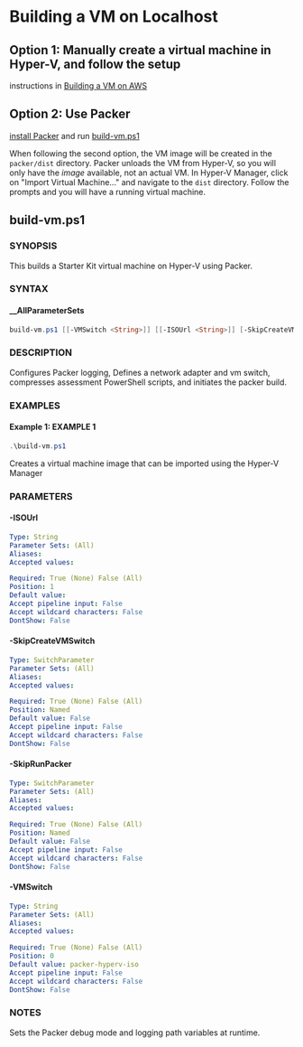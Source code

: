 # Building a VM on Localhost

## Option 1: Manually create a virtual machine in Hyper-V, and follow the setup

instructions in [Building a VM on AWS](building-a-vm-on-aws.md)

## Option 2: Use Packer

[install Packer](https://learn.hashicorp.com/tutorials/packer/get-started-install-cli) and run
[build-vm.ps1](../packer/build-vm.ps1)

When following the second option, the VM image will be created in the
`packer/dist` directory. Packer unloads the VM from Hyper-V, so you will only
have the _image_ available, not an actual VM. In Hyper-V Manager, click on
"Import Virtual Machine..." and navigate to the `dist` directory. Follow the
prompts and you will have a running virtual machine.

## build-vm.ps1

### SYNOPSIS

This builds a Starter Kit virtual machine on Hyper-V using Packer.

### SYNTAX

#### __AllParameterSets

```powershell
build-vm.ps1 [[-VMSwitch <String>]] [[-ISOUrl <String>]] [-SkipCreateVMSwitch] [-SkipRunPacker] [<CommonParameters>]
```

### DESCRIPTION

Configures Packer logging, Defines a network adapter and vm switch,
compresses assessment PowerShell scripts, and initiates the packer build.

### EXAMPLES

#### Example 1: EXAMPLE 1

```powershell
.\build-vm.ps1
```

Creates a virtual machine image that can be imported using the Hyper-V Manager

### PARAMETERS

#### -ISOUrl

```yaml
Type: String
Parameter Sets: (All)
Aliases:
Accepted values:

Required: True (None) False (All)
Position: 1
Default value:
Accept pipeline input: False
Accept wildcard characters: False
DontShow: False
```

#### -SkipCreateVMSwitch

```yaml
Type: SwitchParameter
Parameter Sets: (All)
Aliases:
Accepted values:

Required: True (None) False (All)
Position: Named
Default value: False
Accept pipeline input: False
Accept wildcard characters: False
DontShow: False
```

#### -SkipRunPacker

```yaml
Type: SwitchParameter
Parameter Sets: (All)
Aliases:
Accepted values:

Required: True (None) False (All)
Position: Named
Default value: False
Accept pipeline input: False
Accept wildcard characters: False
DontShow: False
```

#### -VMSwitch

```yaml
Type: String
Parameter Sets: (All)
Aliases:
Accepted values:

Required: True (None) False (All)
Position: 0
Default value: packer-hyperv-iso
Accept pipeline input: False
Accept wildcard characters: False
DontShow: False
```

### NOTES

Sets the Packer debug mode and logging path variables at runtime.
